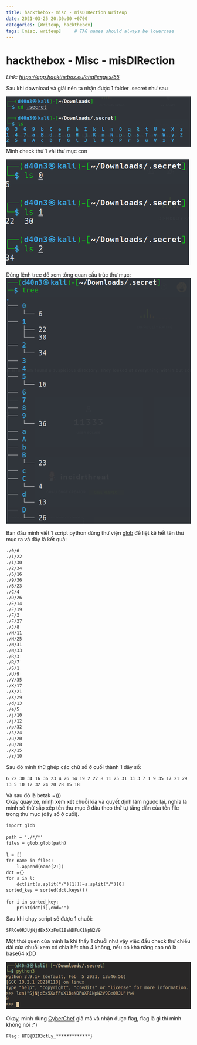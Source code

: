 ```yaml
---
title: hackthebox- misc - misDIRection Writeup
date: 2021-03-25 20:30:00 +0700
categories: [Writeup, hackthebox]
tags: [misc, writeup]     # TAG names should always be lowercase
---
```


# hackthebox - Misc - misDIRection

*Link: https://app.hackthebox.eu/challenges/55*

Sau khi download và giải nén ta nhận được 1 folder .secret như sau

![](/assets/img/hackthebox/miscDIR1.png)
Mình check thử 1 vài thư mục con

![](/assets/img/hackthebox/miscDIR2.png)

Dùng lệnh tree để xem tổng quan cấu trúc thư mục:
![](/assets/img/hackthebox/miscDIR3.png)

Ban đầu mình viết 1 script python dùng thư viện [glob](https://docs.python.org/3/library/glob.html) để liệt kê hết tên thư mục ra và đây là kết quả:
```
./0/6
./1/22
./1/30
./2/34
./5/16
./9/36
./B/23
./C/4
./D/26
./E/14
./F/19
./F/2
./F/27
./J/8
./N/11
./N/25
./N/31
./N/33
./R/3
./R/7
./S/1
./U/9
./V/35
./X/17
./X/21
./X/29
./d/13
./e/5
./j/10
./j/12
./p/32
./s/24
./u/20
./u/28
./x/15
./z/18
```
Sau đó mình thử ghép các chữ số ở cuối thành 1 dãy số:
```
6 22 30 34 16 36 23 4 26 14 19 2 27 8 11 25 31 33 3 7 1 9 35 17 21 29 13 5 10 12 32 24 20 28 15 18
```
Và sau đó là betak =)))\
Okay quay xe, mình xem xét chuỗi kia và quyết định làm ngược lại, nghĩa là mình sẽ thử sắp xếp tên thư mục ở đầu theo thứ tự tăng dần của tên file trong thư mục (dãy số ở cuối).
```
import glob

path = './*/*'
files = glob.glob(path)

l = []
for name in files:
    l.append(name[2:])
dct ={}
for s in l:
    dct[int(s.split("/")[1])]=s.split("/")[0]
sorted_key = sorted(dct.keys())

for i in sorted_key:
    print(dct[i],end="")
```
Sau khi chạy script sẽ được 1 chuỗi:
```
SFRCe0RJUjNjdEx5XzFuX1BsNDFuX1NpN2V9
```
Một thói quen của mình là khi thấy 1 chuỗi như vậy việc đầu check thử chiều dài của chuỗi xem có chia hết cho 4 không, nếu có khả năng cao nó là base64 xDD

![](/assets/img/hackthebox/miscDIR4.png)

Okay, mình dùng [CyberChef](https://gchq.github.io/CyberChef/) giả mã và nhận được flag, flag là gì thì mình không nói :^)
```
Flag: HTB{DIR3ctLy_*************}
```
